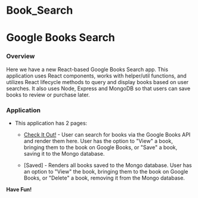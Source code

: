 # Book_Search

# Google Books Search

### Overview

Here we have a new React-based Google Books Search app. This application uses React components, works with helper/util functions, and utilizes React lifecycle methods to query and display books based on user searches. It also uses Node, Express and MongoDB so that users can save books to review or purchase later.

### Application

* This application has 2 pages:

  * [Check It Out!](https://bookle14.herokuapp.com/) - User can search for books via the Google Books API and render them here. User has the option to "View" a book, bringing them to the book on Google Books, or "Save" a book, saving it to the Mongo database.

  * [Saved] - Renders all books saved to the Mongo database. User has an option to "View" the book, bringing them to the book on Google Books, or "Delete" a book, removing it from the Mongo database.



**Have Fun!**
